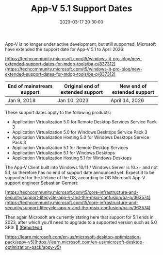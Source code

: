 ﻿---
title: 'App-V 5.1 Support Dates'
slug: app-v-5-1-support-dates
date: '2020-03-17 20:30:00'
layout: single
classes: wide
categories:
  - App-V
tags:
  - App-V
---

App-V is no longer under active development, but still supported.
Microsoft have extended the support date for App-V 5.1 to April 2026:
<!--More-->

[https://techcommunity.microsoft.com/t5/windows-it-pro-blog/new-extended-support-dates-for-mdop-tools/ba-p/837312](https://techcommunity.microsoft.com/t5/windows-it-pro-blog/new-extended-support-dates-for-mdop-tools/ba-p/837312)

| End of mainstream support | Original end of extended support | New end of extended support |
|---------------------------|----------------------------------|-----------------------------|
| Jan 9, 2018               | Jan 10, 2023                     | April 14, 2026              |

These support dates apply to the following products:

* Application Virtualization 5.0 for Remote Desktop Services Service Pack 3
* Application Virtualization 5.0 for Windows Desktops Service Pack 3
* Application Virtualization Hosting 5.0 for Windows Desktops Service Pack 3
* Application Virtualization 5.1 for Remote Desktop Services
* Application Virtualization 5.1 for Windows Desktops
* Application Virtualization Hosting 5.1 for Windows Desktops

The App-V Client built into Windows 10/11 / Windows Server is 10.x+ and not 5.1, so therefore has no end of support date announced yet. Expect it to be supported for the lifetime of the OS, according to OG Microsoft App-V support engineer Sebastian Gernert:

‪[https://techcommunity.microsoft.com/t5/core-infrastructure-and-security/support-lifecycle-app-v-and-the-msix-confusion/ba-p/363574‬](https://techcommunity.microsoft.com/t5/core-infrastructure-and-security/support-lifecycle-app-v-and-the-msix-confusion/ba-p/363574)

‪Then again Microsoft are currently stating here that support for 5.1 ends in 2023, after which you'll need to upgrade to a supported version such as 5.0 SP3! 🤦‍ [(Reported!)](https://github.com/MicrosoftDocs/mdop-docs/issues/17)‬

‪[https://learn.microsoft.com/en-us/microsoft-desktop-optimization-pack/appv-v5](https://learn.microsoft.com/en-us/microsoft-desktop-optimization-pack/appv-v5)
